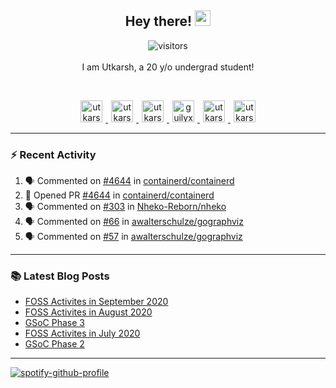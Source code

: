 <h2 align="center">
  <b>Hey there!</b> <img src="https://media.giphy.com/media/hvRJCLFzcasrR4ia7z/giphy.gif" width="25px">
</h2>

<p align="center">
  <img src="https://visitor-badge.glitch.me/badge?page_id=utkarsh2102" alt="visitors">
  <br/>
  <br/>
  I am Utkarsh, a 20 y/o undergrad student!
</p>

<br/>
<p align="center">
<a href="https://nm.debian.org/person/utkarsh/">
  <img alt="utkarsh2102 | Debian" width="35px" src="https://www.flaticon.com/svg/static/icons/svg/226/226772.svg" hspace="5"/>
</a>
<a href="https://twitter.com/utkarsh2102">
  <img alt="utkarsh2102 | Twitter" width="35px" src="https://image.flaticon.com/icons/svg/2111/2111703.svg" hspace="5"/>
</a>
<a href="mailto:utkarsh@debian.org">
  <img alt="utkarsh2102 | Mail" width="35px" src="https://www.flaticon.com/svg/static/icons/svg/893/893315.svg" hspace="5"/>
</a>
<a href="https://open.spotify.com/user/wr6c7rh4fwc5fvibnwrwwzlrn">
  <img alt="guilyx's Spotify" width="35px" src="https://image.flaticon.com/icons/svg/2111/2111627.svg" hspace="5"/>
</a>
<a href="https://www.linkedin.com/in/utkarsh2102"><img alt="utkarsh2102 | LinkedIn" width="35px" src="https://image.flaticon.com/icons/svg/2111/2111465.svg" hspace="5"/>
</a>
<a href="https://www.instagram.com/utkarsh2102">
  <img alt="utkarsh2102 | Instagram" width="35px" src="https://image.flaticon.com/icons/svg/2111/2111421.svg" hspace="5"/>
</a>
</p>

---

### :zap: Recent Activity

<!--START_SECTION:activity-->
1. 🗣 Commented on [#4644](https://github.com/containerd/containerd/issues/4644) in [containerd/containerd](https://github.com/containerd/containerd)
2. 💪 Opened PR [#4644](https://github.com/containerd/containerd/pull/4644) in [containerd/containerd](https://github.com/containerd/containerd)
3. 🗣 Commented on [#303](https://github.com/Nheko-Reborn/nheko/issues/303) in [Nheko-Reborn/nheko](https://github.com/Nheko-Reborn/nheko)
4. 🗣 Commented on [#66](https://github.com/awalterschulze/gographviz/issues/66) in [awalterschulze/gographviz](https://github.com/awalterschulze/gographviz)
5. 🗣 Commented on [#57](https://github.com/awalterschulze/gographviz/issues/57) in [awalterschulze/gographviz](https://github.com/awalterschulze/gographviz)
<!--END_SECTION:activity-->

---

### :books: Latest Blog Posts

<!-- BLOG-POST-LIST:START -->
- [FOSS Activites in September 2020](https://utkarsh2102.com/posts/foss-in-sept-20/)
- [FOSS Activites in August 2020](https://utkarsh2102.com/posts/foss-in-aug-20/)
- [GSoC Phase 3](https://utkarsh2102.com/posts/gsoc-phase-3/)
- [FOSS Activites in July 2020](https://utkarsh2102.com/posts/foss-in-july-20/)
- [GSoC Phase 2](https://utkarsh2102.com/posts/gsoc-phase-2/)
<!-- BLOG-POST-LIST:END -->

---

[![spotify-github-profile](https://spotify-github-profile.vercel.app/api/view?uid=wr6c7rh4fwc5fvibnwrwwzlrn&cover_image=true)](https://spotify-github-profile.vercel.app/api/view?uid=wr6c7rh4fwc5fvibnwrwwzlrn&redirect=true)
